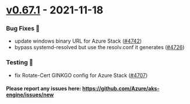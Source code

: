 
<a name="v0.67.1"></a>
# [v0.67.1] - 2021-11-18
### Bug Fixes 🐞
- update windows binary URL for Azure Stack ([#4742](https://github.com/Azure/aks-engine/issues/4742))
- bypass systemd-resolved but use the resolv.conf it generates ([#4726](https://github.com/Azure/aks-engine/issues/4726))

### Testing 💚
- fix Rotate-Cert GINKGO config for Azure Stack ([#4707](https://github.com/Azure/aks-engine/issues/4707))

#### Please report any issues here: https://github.com/Azure/aks-engine/issues/new
[Unreleased]: https://github.com/Azure/aks-engine/compare/v0.67.1...HEAD
[v0.67.1]: https://github.com/Azure/aks-engine/compare/v0.60.2...v0.67.1

